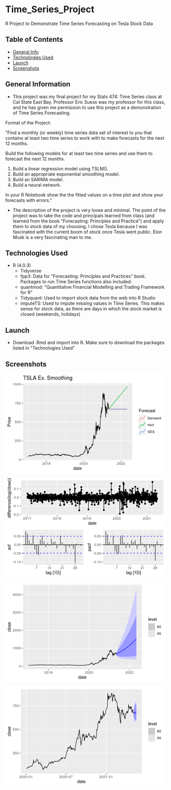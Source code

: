 # Time_Series_Project
R Project to Demonstrate Time Series Forecasting on Tesla Stock Data


## Table of Contents
* [General Info](#general-information)
* [Technologies Used](#technologies-used)
* [Launch](#launch)
* [Screenshots](#screenshots)




## General Information
- This project was my final project for my Stats 474: Time Series class at Cal State East Bay.  Professor Eric Suess was my professor for this class, and he has given me permission to use this project as a demonstration of Time Series Forecasting.

Format of the Project:

"Find a monthly (or weekly) time series data set of interest to you that contains at least two time series to work with to make forecasts for the next 12 months.

Build the following models for at least two time series and use them to forecast the next 12 months.

1. Build a linear regression model using TSLM().
2. Build an appropriate exponential smoothing model.
3. Build an SARIMA model.
4. Build a neural network.

In your R Notebook show the the fitted values on a time plot and show your forecasts with errors."

- The description of the project is very loose and minimal.  The point of the project was to take the code and principals learned from class (and learned from the book "Forecasting: Principles and Practice") and apply them to stock data of my choosing.  I chose Tesla because I was fascinated with the current boom of stock once Tesla went public.  Elon Musk is a very fascinating man to me.


## Technologies Used

- R (4.0.3)
  - Tidyverse
  - fpp3: Data for "Forecasting: Principles and Practices" book.  Packages to run Time Series functions also included.
  - quantmod: "Quantitative Financial Modelling and Trading Framework for R"
  - Tidyquant:  Used to import stock data from the web into R Studio
  - imputeTS: Used to impute missing values in Time Series.  This makes sense for stock data, as there are days in which the stock market is closed (weekends, holidays)


## Launch

- Download .Rmd and import into R.  Make sure to download the packages listed in "Technologies Used"


## Screenshots

![Exponential Smoothing](./exponentialsmoothing.png)

![Single Difference Log](./singledifferencelog.png)

![SARIMA Forecast](./sarimaforecast.png)

![Neural Network Forecast](./neuralnetworkforecast.png)




